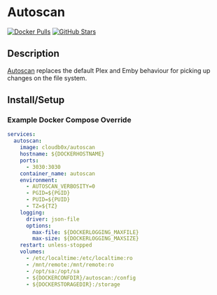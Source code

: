 # Autoscan

[![Docker Pulls](https://img.shields.io/docker/pulls/cloudb0x/autoscan?style=flat-square&color=607D8B&label=docker%20pulls&logo=docker)](https://hub.docker.com/r/cloudb0x/autoscan)
[![GitHub Stars](https://img.shields.io/github/stars/Cloudbox/autoscan?style=flat-square&color=607D8B&label=github%20stars&logo=github)](https://github.com/Cloudbox/autoscan)

## Description

[Autoscan](https://github.com/Cloudbox/autoscan) replaces the default Plex and Emby behaviour for picking up changes on the file system.

## Install/Setup

### Example Docker Compose Override

```yaml
services:
  autoscan:
    image: cloudb0x/autoscan
    hostname: ${DOCKERHOSTNAME}
    ports:
      - 3030:3030
    container_name: autoscan
    environment:
      - AUTOSCAN_VERBOSITY=0
      - PGID=${PGID}
      - PUID=${PUID}
      - TZ=${TZ}
    logging:
      driver: json-file
      options:
        max-file: ${DOCKERLOGGING_MAXFILE}
        max-size: ${DOCKERLOGGING_MAXSIZE}
    restart: unless-stopped
    volumes:
      - /etc/localtime:/etc/localtime:ro
      - /mnt/remote:/mnt/remote:ro
      - /opt/sa:/opt/sa
      - ${DOCKERCONFDIR}/autoscan:/config
      - ${DOCKERSTORAGEDIR}:/storage
```
